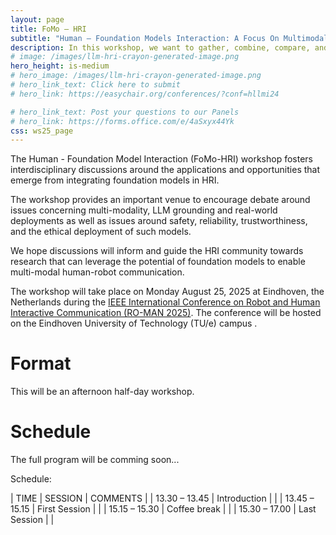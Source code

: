 ```yaml
---
layout: page
title: FoMo – HRI
subtitle: "Human – Foundation Models Interaction: A Focus On Multimodal Information"
description: In this workshop, we want to gather, combine, compare, and share insights and knowledge across the wide HRI community on the pitfalls and opportunities that the application of Foundation Models, including LLMs, VLMs, multimodal models and generative AI, can present for HRI research.
# image: /images/llm-hri-crayon-generated-image.png
hero_height: is-medium
# hero_image: /images/llm-hri-crayon-generated-image.png
# hero_link_text: Click here to submit
# hero_link: https://easychair.org/conferences/?conf=hllmi24

# hero_link_text: Post your questions to our Panels
# hero_link: https://forms.office.com/e/4aSxyx44Yk
css: ws25_page
---
```


The Human - Foundation Model Interaction (FoMo-HRI) workshop fosters interdisciplinary discussions around the applications and opportunities that emerge from integrating foundation models in HRI. 

The workshop provides an important venue to encourage debate around issues concerning multi-modality, LLM grounding and real-world deployments as well as issues around safety, reliability, trustworthiness, and the ethical deployment of such models. 

We hope discussions will inform and guide the HRI community towards research that can leverage the potential of foundation models to enable multi-modal human-robot communication. 

The workshop will take place on Monday August 25, 2025 at Eindhoven, the Netherlands during the [IEEE International Conference on Robot and Human Interactive Communication (RO-MAN 2025)](https://www.ro-man2025.org/).
The conference will be hosted on the Eindhoven University of Technology (TU/e) campus .

# [](#format)Format

This will be an afternoon half-day workshop.

<!-- Format and Activities: -->


# [](#schedule)Schedule

<!-- The [workshop](https://humanrobotinteraction.org/2024/workshops-and-tutorials/) will take place in the conference [venue](https://www.colorado.edu/umc/maps), room UMC 386 in the [University Memorial Center in the University of Colorado Boulder](https://maps.app.goo.gl/dTmh4GpLbLt3B7uQ6) -->

The full program will be comming soon...

Schedule: 

| TIME | SESSION | COMMENTS |
| 13.30 – 13.45 | Introduction |  |
| 13.45 – 15.15 | First Session |  |
| 15.15 – 15.30 | Coffee break |  |
| 15.30 – 17.00 | Last Session |  |

<!-- | : |  |  | -->
